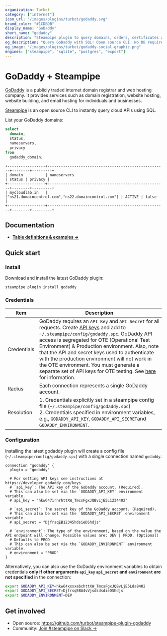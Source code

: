 ```yaml
---
organization: Turbot
category: ["internet"]
icon_url: "/images/plugins/turbot/godaddy.svg"
brand_color: "#1CDBDB"
display_name: "GoDaddy"
short_name: "godaddy"
description: "Steampipe plugin to query domains, orders, certificates and more from GoDaddy."
og_description: "Query GoDaddy with SQL! Open source CLI. No DB required."
og_image: "/images/plugins/turbot/godaddy-social-graphic.png"
engines: ["steampipe", "sqlite", "postgres", "export"]
---
```


# GoDaddy + Steampipe

[GoDaddy](https://godaddy.com) is a publicly traded internet domain registrar and web hosting company. It provides services such as domain registration, website hosting, website building, and email hosting for individuals and businesses.

[Steampipe](https://steampipe.io) is an open source CLI to instantly query cloud APIs using SQL.

List your GoDaddy domains:

```sql
select
  domain,
  status,
  nameservers,
  privacy
from
  godaddy_domain;
```

```
+-----------------+-----------------------------------------------------+--------+---------+
| domain          | nameservers                                         | status | privacy |
+-----------------+-----------------------------------------------------+--------+---------+
| mycloudlab.in   | ["ns21.domaincontrol.com","ns22.domaincontrol.com"] | ACTIVE | false   |
+-----------------+-----------------------------------------------------+--------+---------+
```

## Documentation

- **[Table definitions & examples →](/plugins/turbot/godaddy/tables)**

## Quick start

### Install

Download and install the latest GoDaddy plugin:

```sh
steampipe plugin install godaddy
```

### Credentials

| Item        | Description                                                                                                                                                                                                                                                                                                                                           |
| ----------- | ----------------------------------------------------------------------------------------------------------------------------------------------------------------------------------------------------------------------------------------------------------------------------------------------------------------------------------------------------- |
| Credentials | GoDaddy requires an  `API Key` and `API Secret` for all requests. Create [API keys](https://developer.godaddy.com/keys) and add to `~/.steampipe/config/godaddy.spc`.  GoDaddy API access is segregated for OTE (Operational Test Environment) & Production environment. Also, note that the API and secret keys used to authenticate with the production environment will not work in the OTE environment. You must generate a separate set of API keys for OTE testing. See [here](https://developer.godaddy.com/getstarted) for information. |                                                                                                                                                                                 |                                                                                                                                                                                                                                                                   |
| Radius  | Each connection represents a single GoDaddy account.                                                                                                                             |
| Resolution  | 1. Credentials explicitly set in a steampipe config file (`~/.steampipe/config/godaddy.spc`)<br />2. Credentials specified in environment variables, e.g., `GODADDY_API_KEY`, `GODADDY_API_SECRET`and `GODADDY_ENVIRONMENT`.

### Configuration

Installing the latest godaddy plugin will create a config file (`~/.steampipe/config/godaddy.spc`) with a single connection named `godaddy`:

```hcl
connection "godaddy" {
  plugin = "godaddy"

  # For setting API keys see instructions at https://developer.godaddy.com/keys
  # `api_key`: The API key of the GoDaddy account. (Required).
  # This can also be set via the `GODADDY_API_KEY` environment variable.
  # api_key = "hkw647irnrhttXW_TmcsFgxJQBvLjE5L1234402"

  # `api_secret`: The secret key of the GoDaddy account. (Required).
  # This can also be set via the `GODADDY_API_SECRET` environment variable.
  # api_secret = "DjfrsqEB12345hdsieDShdjs"

  # `environment`: The type of the environment, based on the value the API endpoint will change. Possible values are: DEV | PROD. (Optional)
  # Defaults to PROD
  # This can also be set via the `GODADDY_ENVIRONMENT` environment variable.
  # environment = "PROD"
}
```

Alternatively, you can also use the GoDaddy environment variables to obtain credentials **only if other arguments `api_key`  `api_secret` and `environment` are not specified** in the connection:

```sh
export GODADDY_API_KEY=hkw64xxxxabchttXW_TmcsFgxJQBvLjE5Lda8402
export GODADDY_API_SECRET=DjfrsqEBA4vVjsdsdsdieDShdjs
export GODADDY_ENVIRONMENT=DEV
```

## Get involved

- Open source: https://github.com/turbot/steampipe-plugin-godaddy
- Community: [Join #steampipe on Slack →](https://turbot.com/community/join)
